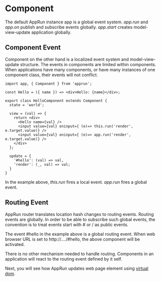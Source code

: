 # Component

The default AppRun instance app is a global event system. _app.run_ and _app.on_ publish and
subscribe events globally. _app.start_ creates model-view-update application globally.

## Component Event

Component on the other hand is a localized event system and model-view-update structure.
The events in components are limited within components. When applications have many components,
or have many instances of one component class, their events will not conflict.

```
import app, { Component } from 'apprun';

const Hello = ({ name }) => <div>Hello: {name}</div>;

export class HelloComponent extends Component {
  state = 'world';

  view = (val) => {
    return <div>
      <Hello name={val} />
      <input value={val} oninput={ (e)=> this.run('render', e.target.value)} />
      <input value={val} oninput={ (e)=> app.run('render', e.target.value)} />
    </div>
  };

  update = {
    '#hello': (val) => val,
    'render': (_, val) => val;
  }
}
```

In the example above, _this.run_ fires a local event. _app.run_ fires a global event.

## Routing Event

AppRun router translates location hash changes to routing events. Routing events are globally.
In order to be able to subscribe such global events, the convention is to treat events start 
with # or / as public events.

The event #hello in the example above is a global routing event. 
When web browser URL is set to http://..../#hello, the above component will be activated.

There is no other mechanism needed to handle routing. Components in an application will react 
to the routing event defined by it self. 

Next, you will see how AppRun updates web page element using [virtual dom](jsx-html.md).
